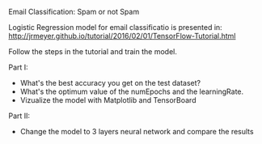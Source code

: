 Email Classification: Spam or not Spam

Logistic Regression model for email classificatio is presented in:  
http://jrmeyer.github.io/tutorial/2016/02/01/TensorFlow-Tutorial.html  
  
Follow the steps in the tutorial and train the model.  
  
Part I:  
-  What's the best accuracy you get on the test dataset?  
-  What's the optimum value of the numEpochs and the learningRate.  
-  Vizualize the model with Matplotlib and TensorBoard  
  
Part II:  
-  Change the model to 3 layers neural network and compare the results
